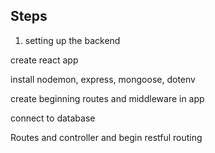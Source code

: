 ## Steps

1. setting up the backend

create react app

install nodemon, express, mongoose, dotenv

create beginning routes and middleware in app

connect to database

Routes and controller and begin restful routing